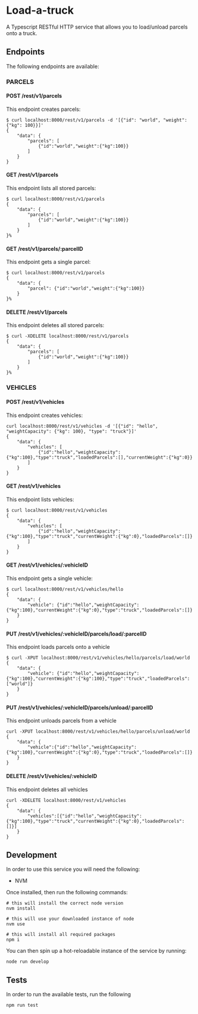 # Load-a-truck

A Typescript RESTful HTTP service that allows you to load/unload parcels onto a truck.

## Endpoints

The following endpoints are available:

### PARCELS

#### POST /rest/v1/parcels

This endpoint creates parcels:

```shell
$ curl localhost:8000/rest/v1/parcels -d '[{"id": "world", "weight": {"kg": 100}}]'
{
    "data": {
        "parcels": [
            {"id":"world","weight":{"kg":100}}
        ]
    }
}  
```

#### GET /rest/v1/parcels

This endpoint lists all stored parcels:

```shell 
$ curl localhost:8000/rest/v1/parcels
{
    "data": {
        "parcels": [
            {"id":"world","weight":{"kg":100}}
        ]
    }
}% 
```

#### GET /rest/v1/parcels/:parcelID

This endpoint gets a single parcel:

```shell 
$ curl localhost:8000/rest/v1/parcels
{
    "data": {
        "parcel": {"id":"world","weight":{"kg":100}}
    }
}% 
```

#### DELETE /rest/v1/parcels

This endpoint deletes all stored parcels:

```shell 
$ curl -XDELETE localhost:8000/rest/v1/parcels
{
    "data": {
        "parcels": [
            {"id":"world","weight":{"kg":100}}
        ]
    }
}% 
```

### VEHICLES

#### POST /rest/v1/vehicles

This endpoint creates vehicles:

```shell 
curl localhost:8000/rest/v1/vehicles -d '[{"id": "hello", "weightCapacity": {"kg": 100}, "type": "truck"}]'
{
    "data": {
        "vehicles": [
            {"id":"hello","weightCapacity":{"kg":100},"type":"truck","loadedParcels":[],"currentWeight":{"kg":0}}
        ]
    }
}   
```

#### GET /rest/v1/vehicles

This endpoint lists vehicles:

```shell
$ curl localhost:8000/rest/v1/vehicles
{
    "data": {
        "vehicles": [
            {"id":"hello","weightCapacity":{"kg":100},"type":"truck","currentWeight":{"kg":0},"loadedParcels":[]}
        ]
    }
}      
```

#### GET /rest/v1/vehicles/:vehicleID

This endpoint gets a single vehicle:

```shell
$ curl localhost:8000/rest/v1/vehicles/hello
{
    "data": {
        "vehicle": {"id":"hello","weightCapacity":{"kg":100},"currentWeight":{"kg":0},"type":"truck","loadedParcels":[]}
    }
}
```

#### PUT /rest/v1/vehicles/:vehicleID/parcels/load/:parcelID

This endpoint loads parcels onto a vehicle

```shell
$ curl -XPUT localhost:8000/rest/v1/vehicles/hello/parcels/load/world
{
    "data": {
        "vehicle": {"id":"hello","weightCapacity":{"kg":100},"currentWeight":{"kg":100},"type":"truck","loadedParcels":["world"]}
    }
} 
```

#### PUT /rest/v1/vehicles/:vehicleID/parcels/unload/:parcelID

This endpoint unloads parcels from a vehicle

```shell
curl -XPUT localhost:8000/rest/v1/vehicles/hello/parcels/unload/world
{
    "data": {
        "vehicle":{"id":"hello","weightCapacity":{"kg":100},"currentWeight":{"kg":0},"type":"truck","loadedParcels":[]}
    }
}   
```

#### DELETE /rest/v1/vehicles/:vehicleID

This endpoint deletes all vehicles

```shell
curl -XDELETE localhost:8000/rest/v1/vehicles                     
{
    "data": {
        "vehicles":[{"id":"hello","weightCapacity":{"kg":100},"type":"truck","currentWeight":{"kg":0},"loadedParcels":[]}]
    }
}
```

## Development

In order to use this service you will need the following:

- NVM

Once installed, then run the following commands:

```shell
# this will install the correct node version
nvm install

# this will use your downloaded instance of node 
nvm use

# this will install all required packages
npm i
```

You can then spin up a hot-reloadable instance of the service by running:

```shell
node run develop
```

## Tests

In order to run the available tests, run the following

```shell
npm run test
```